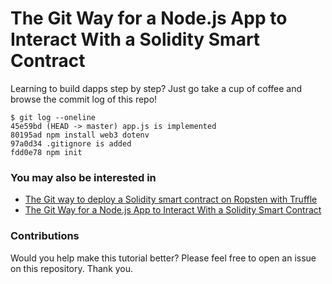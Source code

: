 # The Git Way for a Node.js App to Interact With a Solidity Smart Contract

Learning to build dapps step by step? Just go take a cup of coffee and browse the commit log of this repo!

    $ git log --oneline
    45e59bd (HEAD -> master) app.js is implemented
    80195ad npm install web3 dotenv
    97a0d34 .gitignore is added
    fdd0e78 npm init

### You may also be interested in

- [The Git way to deploy a Solidity smart contract on Ropsten with Truffle](https://github.com/programarivm/solidity-hello-world)
- [The Git Way for a Node.js App to Interact With a Solidity Smart Contract](https://github.com/programarivm/solidity-interacting-with-nodejs)

### Contributions

Would you help make this tutorial better? Please feel free to open an issue on this repository. Thank you.
